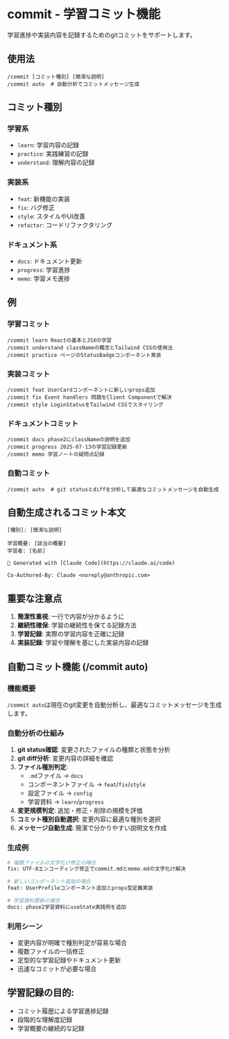 # commit - 学習コミット機能

学習進捗や実装内容を記録するためのgitコミットをサポートします。

## 使用法
```
/commit [コミット種別] [簡潔な説明]
/commit auto  # 自動分析でコミットメッセージ生成
```

## コミット種別

### 学習系
- `learn`: 学習内容の記録
- `practice`: 実践練習の記録
- `understand`: 理解内容の記録

### 実装系  
- `feat`: 新機能の実装
- `fix`: バグ修正
- `style`: スタイルやUI改善
- `refactor`: コードリファクタリング

### ドキュメント系
- `docs`: ドキュメント更新
- `progress`: 学習進捗
- `memo`: 学習メモ進捗

## 例

### 学習コミット
```
/commit learn Reactの基本とJSXの学習
/commit understand classNameの概念とTailwind CSSの使用法
/commit practice ページのStatusBadgeコンポーネント実装
```

### 実装コミット
```
/commit feat UserCardコンポーネントに新しいprops追加
/commit fix Event handlers 問題をClient Componentで解決
/commit style LoginStatusをTailwind CSSでスタイリング
```

### ドキュメントコミット
```
/commit docs phase2にclassNameの説明を追加
/commit progress 2025-07-13の学習記録更新
/commit memo 学習ノートの疑問点記録
```

### 自動コミット
```
/commit auto  # git statusとdiffを分析して最適なコミットメッセージを自動生成
```

## 自動生成されるコミット本文

```
[種別]: [簡潔な説明]

学習概要: [該当の概要]
学習者: [名前]

🤖 Generated with [Claude Code](https://claude.ai/code)

Co-Authored-By: Claude <noreply@anthropic.com>
```

## 重要な注意点
1. **簡潔性重視**: 一行で内容が分かるように
2. **継続性確保**: 学習の継続性を保てる記録方法  
3. **学習記録**: 実際の学習内容を正確に記録
4. **実装記録**: 学習や理解を基にした実装内容の記録

## 自動コミット機能 (/commit auto)

### 機能概要
`/commit auto`は現在のgit変更を自動分析し、最適なコミットメッセージを生成します。

### 自動分析の仕組み
1. **git status確認**: 変更されたファイルの種類と状態を分析
2. **git diff分析**: 変更内容の詳細を確認
3. **ファイル種別判定**: 
   - `.md`ファイル → `docs`
   - コンポーネントファイル → `feat`/`fix`/`style`
   - 設定ファイル → `config`
   - 学習資料 → `learn`/`progress`
4. **変更規模判定**: 追加・修正・削除の規模を評価
5. **コミット種別自動選択**: 変更内容に最適な種別を選択
6. **メッセージ自動生成**: 簡潔で分かりやすい説明文を作成

### 生成例
```bash
# 複数ファイルの文字化け修正の場合
fix: UTF-8エンコーディング修正でcommit.mdとmemo.mdの文字化け解決

# 新しいコンポーネント追加の場合  
feat: UserProfileコンポーネント追加とprops型定義実装

# 学習資料更新の場合
docs: phase2学習資料にuseState実践例を追加
```

### 利用シーン
- 変更内容が明確で種別判定が容易な場合
- 複数ファイルの一括修正
- 定型的な学習記録やドキュメント更新
- 迅速なコミットが必要な場合

## 学習記録の目的:
- コミット履歴による学習進捗記録
- 段階的な理解度記録 
- 学習概要の継続的な記録